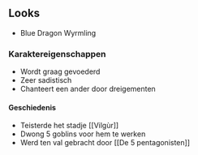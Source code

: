 
## Looks
- Blue Dragon Wyrmling

### Karaktereigenschappen
- Wordt graag gevoederd
- Zeer sadistisch
- Chanteert een ander door dreigementen 


#### Geschiedenis
- Teisterde het stadje [[Vilgùr]]
- Dwong 5 goblins voor hem te werken
- Werd ten val gebracht door [[De 5 pentagonisten]]